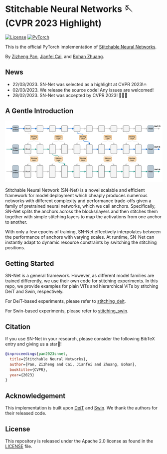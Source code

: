 # Stitchable Neural Networks 🪡 (CVPR 2023 Highlight)

[![License](https://img.shields.io/badge/License-Apache_2.0-blue.svg)](https://opensource.org/licenses/Apache-2.0) 
<a href="https://pytorch.org/get-started/locally/"><img alt="PyTorch" src="https://img.shields.io/badge/PyTorch-ee4c2c?logo=pytorch&logoColor=white"></a>


This is the official PyTorch implementation of [Stitchable Neural Networks](https://arxiv.org/abs/2302.06586).


By [Zizheng Pan](https://scholar.google.com.au/citations?user=w_VMopoAAAAJ&hl=en), [Jianfei Cai](https://scholar.google.com/citations?user=N6czCoUAAAAJ&hl=en), and [Bohan Zhuang](https://scholar.google.com.au/citations?user=DFuDBBwAAAAJ).



## News

- 22/03/2023. SN-Net was selected as a highlight at CVPR 2023!🔥
- 02/03/2023. We release the source code! Any issues are welcomed!
- 28/02/2023. SN-Net was accepted by CVPR 2023! 🎉🎉🎉



## A Gentle Introduction

![](.github/framework.png)

Stitchable Neural Network (SN-Net) is a novel scalable and efficient framework for model deployment which cheaply produces numerous networks with different complexity and performance trade-offs given a family of pretrained neural networks, which we call anchors. Specifically, SN-Net splits the anchors across the blocks/layers and then stitches them together with simple stitching layers to map the activations from one anchor to another.

With only a few epochs of training, SN-Net effectively interpolates between the performance of anchors with varying scales. At runtime, SN-Net can instantly adapt to dynamic resource constraints by switching the stitching positions. 



## Getting Started

SN-Net is a general framework. However, as different model families are trained differently, we use their own code for stitching experiments. In this repo, we provide examples for plain ViTs and hierarchical ViTs by stitching DeiT and Swin, respectively.

For DeiT-based experiments, please refer to [stitching_deit](./stitching_deit).

For Swin-based experiments, please refer to [stitching_swin](./stitching_swin).



## Citation

If you use SN-Net in your research, please consider the following BibTeX entry and giving us a star🌟!

```BibTeX
@inproceedings{pan2023snnet,
  title={Stitchable Neural Networks},
  author={Pan, Zizheng and Cai, Jianfei and Zhuang, Bohan},
  booktitle={CVPR},
  year={2023}
}
```



## Acknowledgement

This implementation is built upon [DeiT](https://github.com/facebookresearch/deit) and [Swin](https://github.com/microsoft/Swin-Transformer). We thank the authors for their released code.



## License

This repository is released under the Apache 2.0 license as found in the [LICENSE](https://github.com/ziplab/SN-Net/blob/main/LICENSE) file.

